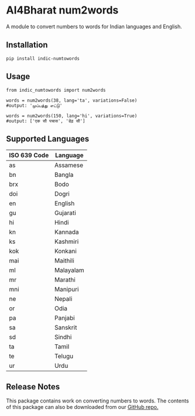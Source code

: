 # AI4Bharat num2words

A module to convert numbers to words for Indian languages and English.

## Installation

```
pip install indic-numtowords
```

## Usage

```
from indic_numtowords import num2words 

words = num2words(38, lang='ta', variations=False)
#output: 'முப்பத்து எட்டு'

words = num2words(150, lang='hi', variations=True)
#output: ['एक सौ पचास', 'डेढ़ सौ'] 

```

## Supported Languages

| ISO 639 Code | Language                  |
| ------------ | ------------------------- |
| as           | Assamese                  |
| bn           | Bangla                    |
| brx          | Bodo                      |
| doi          | Dogri                     |
| en           | English                   |
| gu           | Gujarati                  |
| hi           | Hindi                     |
| kn           | Kannada                   |
| ks           | Kashmiri                  |
| kok          | Konkani                   |
| mai          | Maithili                  |
| ml           | Malayalam                 |
| mr           | Marathi                   |
| mni          | Manipuri                  |
| ne           | Nepali                    |
| or           | Odia                      |
| pa           | Panjabi                   |
| sa           | Sanskrit                  |
| sd           | Sindhi                    |
| ta           | Tamil                     |
| te           | Telugu                    |
| ur           | Urdu                      |


## Release Notes

This package contains work on converting numbers to words. The contents of this package can also be downloaded from our [GitHub repo.](https://github.com/AI4Bharat/indic-numtowords)
